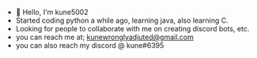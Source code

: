 - 👋 Hello, I'm kune5002
- Started coding python a while ago, learning java, also learning C.
- Looking for people to collaborate with me on creating discord bots, etc.
- you can reach me at; kunewronglyadjuted@gmail.com
- you can also reach my discord @ kune#6395
